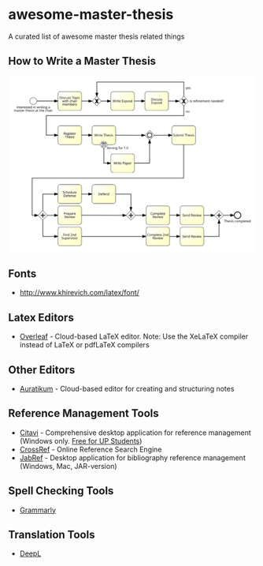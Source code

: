 # awesome-master-thesis

A curated list of awesome master thesis related things

## How to Write a Master Thesis

![Master Thesis Process](./process/master-thesis-process.svg)

## Fonts

- http://www.khirevich.com/latex/font/

## Latex Editors

- [Overleaf](https://www.overleaf.com/) - Cloud-based LaTeX editor. Note: Use the XeLaTeX compiler instead of LaTeX or pdfLaTeX compilers

## Other Editors

- [Auratikum](https://app.auratikum.com) - Cloud-based editor for creating and structuring notes

## Reference Management Tools

- [Citavi](https://www.citavi.com/de) - Comprehensive desktop application for reference management (Windows only. [Free for UP Students](https://www.uni-potsdam.de/de/zim/angebote-loesungen/software-campuslizenzen/campuslizenz-citavi.html))
- [CrossRef](https://search.crossref.org/) - Online Reference Search Engine
- [JabRef](https://www.jabref.org/) - Desktop application for bibliography reference management (Windows, Mac, JAR-version)

## Spell Checking Tools

- [Grammarly](https://grammarly.com)

## Translation Tools

- [DeepL](https://www.deepl.com/translator)
